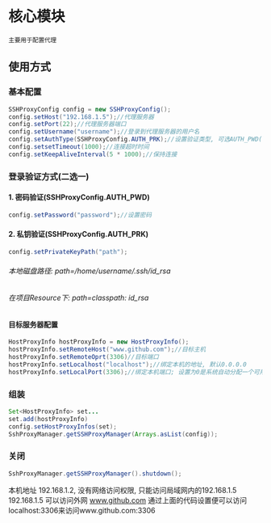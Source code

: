 # 核心模块
    主要用于配置代理

## 使用方式
### 基本配置
```java
SSHProxyConfig config = new SSHProxyConfig();
config.setHost("192.168.1.5");//代理服务器
config.setPort(22);//代理服务器端口
config.setUsername("username");//登录到代理服务器的用户名
config.setAuthType(SSHProxyConfig.AUTH_PRK);//设置验证类型, 可选AUTH_PWD(密码验证)/AUTH_PRK(私钥验证)
config.setsetTimeout(1000);//连接超时时间
config.setKeepAliveInterval(5 * 1000);//保持连接
```
### 登录验证方式(二选一)
#### 1. 密码验证(SSHProxyConfig.AUTH_PWD)
```java
config.setPassword("password");//设置密码
```
#### 2. 私钥验证(SSHProxyConfig.AUTH_PRK)
```java
config.setPrivateKeyPath("path");
```
###### 本地磁盘路径: _path=/home/username/.ssh/id_rsa_
###### 在项目Resource下: _path=classpath: id_rsa_

#### 目标服务器配置
```java
HostProxyInfo hostProxyInfo = new HostProxyInfo();
hostProxyInfo.setRemoteHost("www.github.com");//目标主机
hostProxyInfo.setRemoteOprt(3306)//目标端口
hostProxyInfo.setLocalhost("localhost");//绑定本机的地址, 默认0.0.0.0
hostProxyInfo.setLocalPort(3306);//绑定本机端口; 设置为0是系统自动分配一个可用的端口
```

### 组装
```java
Set<HostProxyInfo> set...
set.add(hostProxyInfo)
config.setHostProxyInfos(set);
SshProxyManager.getSSHProxyManager(Arrays.asList(config));
```

### 关闭
```java
SshProxyManager.getSSHProxyManager().shutdown();
```
本机地址 192.168.1.2, 没有网络访问权限, 只能访问局域网内的192.168.1.5
192.168.1.5 可以访问外网 www.github.com
通过上面的代码设置便可以访问localhost:3306来访问www.github.com:3306






